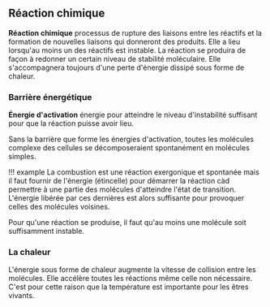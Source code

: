 ## Réaction chimique

__Réaction chimique__ processus de rupture des liaisons entre les réactifs et la formation de nouvelles liaisons qui donneront des produits. Elle a lieu lorsqu'au moins un des réactifs est instable. La réaction se produira de façon à redonner un certain niveau de stabilité moléculaire. Elle s'accompagnera toujours d'une perte d'énergie dissipé sous forme de chaleur.

### Barrière énergétique 

__Énergie d'activation__ énergie pour atteindre le niveau d'instabilité suffisant pour que la réaction puisse avoir lieu.

Sans la barrière que forme les énergies d'activation, toutes les molécules complexe des cellules se décomposeraient spontanément en molécules simples.

!!! example
    La combustion est une réaction exergonique et spontanée mais il faut fournir de l'énergie (étincelle) pour démarrer la réaction càd permettre à une partie des molécules d'atteindre l'état de transition. L'énergie libérée par ces dernières est alors suffisante pour provoquer celles des molécules voisines.

Pour qu'une réaction se produise, il faut qu'au moins une molécule soit suffisamment instable.

### La chaleur

L'énergie sous forme de chaleur augmente la vitesse de collision entre les molécules. Elle accélère toutes les réactions même celle non nécessaire. C'est pour cette raison que la température est importante pour les êtres vivants.